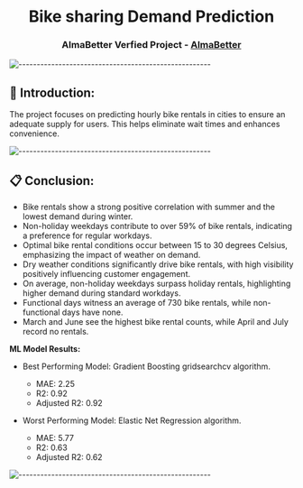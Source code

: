 <h1 align="center">Bike sharing Demand Prediction</h1>
<h3 align="center"> AlmaBetter Verfied Project - <a href="https://www.almabetter.com/"> AlmaBetter </a> </h5>

![-----------------------------------------------------](https://raw.githubusercontent.com/andreasbm/readme/master/assets/lines/rainbow.png)

## 📖 Introduction:
The project focuses on predicting hourly bike rentals in cities to ensure an adequate supply for users. This helps eliminate wait times and enhances convenience.

![-----------------------------------------------------](https://raw.githubusercontent.com/andreasbm/readme/master/assets/lines/rainbow.png)

## 📋 Conclusion:
- Bike rentals show a strong positive correlation with summer and the lowest demand during winter.
- Non-holiday weekdays contribute to over 59% of bike rentals, indicating a preference for regular workdays.
- Optimal bike rental conditions occur between 15 to 30 degrees Celsius, emphasizing the impact of weather on demand.
- Dry weather conditions significantly drive bike rentals, with high visibility positively influencing customer engagement.
- On average, non-holiday weekdays surpass holiday rentals, highlighting higher demand during standard workdays.
- Functional days witness an average of 730 bike rentals, while non-functional days have none.
- March and June see the highest bike rental counts, while April and July record no rentals.

**ML Model Results:**
- Best Performing Model: Gradient Boosting gridsearchcv algorithm.
  - MAE: 2.25
  - R2: 0.92
  - Adjusted R2: 0.92

- Worst Performing Model: Elastic Net Regression algorithm.
  - MAE: 5.77
  - R2: 0.63
  - Adjusted R2: 0.62
 
![-----------------------------------------------------](https://raw.githubusercontent.com/andreasbm/readme/master/assets/lines/rainbow.png)
